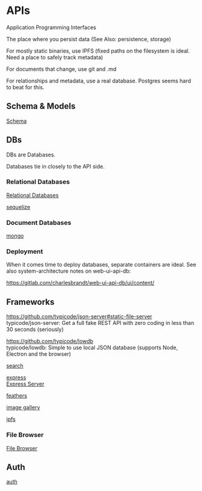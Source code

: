 # APIs

Application Programming Interfaces

The place where you persist data (See Also: persistence, storage)

For mostly static binaries, use IPFS (fixed paths on the filesystem is ideal. Need a place to safely track metadata)

For documents that change, use git and .md

For relationships and metadata, use a real database. Postgres seems hard to beat for this.

## Schema & Models

[Schema](schema.md)

## DBs 

DBs are Databases.

Databases tie in closely to the API side.

### Relational Databases

[Relational Databases](relational-db.md)

[sequelize](sequelize.md)

### Document Databases

[mongo](mongo.md)

### Deployment

When it comes time to deploy databases, separate containers are ideal. See also system-architecture notes on web-ui-api-db:

https://gitlab.com/charlesbrandt/web-ui-api-db/ui/content/


## Frameworks


https://github.com/typicode/json-server#static-file-server  
typicode/json-server: Get a full fake REST API with zero coding in less than 30 seconds (seriously)  

https://github.com/typicode/lowdb  
typicode/lowdb: Simple to use local JSON database (supports Node, Electron and the browser)  

[search](search.md)

[express](express.md)  
[Express Server](express.md)  


[feathers](feathers.md)

[image gallery](image-gallery.md)

[ipfs](ipfs.md)



### File Browser

[File Browser](file-browser.md)


## Auth

[auth](auth.md)

